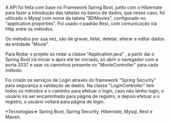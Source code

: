 A API foi feita com base no Framework Spring Boot, junto com o Hibernate para fazer a introdução das tabelas no banco de dados, que nesse caso, foi utilizado o Mysql com nome da tabela "BDMovies", configurado no "application.properties". Foi usado o padrão Rest, com comunicação via Http entre os métodos.

Os métodos por sua vez, são de gravar, listar, deletar, alterar e editar dados da entidade "Movie".

Para Rodar o projeto só rodar a classe "Application.java" , a partir dai o Spring Boot irá iniciar e após ele ter iniciado, só abrir o navegador com a porta 3337 e usar os caminhos presente no "MovieController" para cada método.

Foi criado os serviços de Login através do framework "Spring Security" para segurança e validação de dados. Na classe "LoginController" tem todos os métodos e o caminho para efetuar o login, caso não tenho login, o usuário irá ser encaminhado para página de registro, e depois efetuar a o registro, o usuário voltará para página de login.

*Tecnologias=> Spring Boot, Spring Security, Hibernate, Mysql, Rest e Maven.